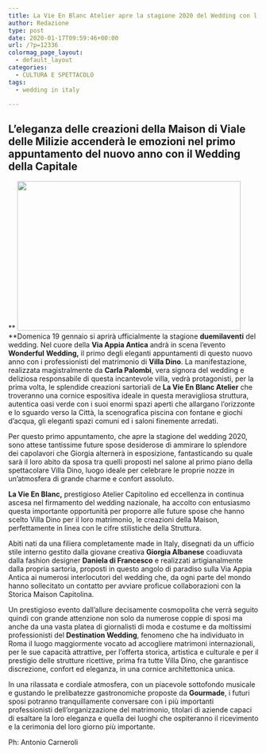 ```yaml
---
title: La Vie En Blanc Atelier apre la stagione 2020 del Wedding con l’evento Wonderful Wedding a Villa Dino
author: Redazione
type: post
date: 2020-01-17T09:59:46+00:00
url: /?p=12336
colormag_page_layout:
  - default_layout
categories:
  - CULTURA E SPETTACOLO
tags:
  - wedding in italy

---
```

## **L’eleganza delle creazioni della Maison di Viale delle Milizie accenderà le emozioni nel primo appuntamento del nuovo anno con il Wedding della Capitale**

** <img decoding="async" loading="lazy" class="alignleft wp-image-12345" src="https://progressonline.it/wp-content/uploads/2020/01/AntonioCarneroliFotografo08-300x200.jpg" alt="" width="450" height="300" />**Domenica 19 gennaio si aprirà ufficialmente la stagione **duemilaventi** del wedding. Nel cuore della **Via Appia Antica** andrà in scena l’evento **Wonderful** **Wedding,** il primo degli eleganti appuntamenti di questo nuovo anno con i professionisti del matrimonio di **Villa Dino**. La manifestazione, realizzata magistralmente da **Carla Palombi**, vera signora del wedding e deliziosa responsabile di questa incantevole villa, vedrà protagonisti, per la prima volta, le splendide creazioni sartoriali de **La Vie En Blanc Atelier** che troveranno una cornice espositiva ideale in questa meravigliosa struttura, autentica oasi verde con i suoi enormi spazi aperti che allargano l’orizzonte e lo sguardo verso la Città, la scenografica piscina con fontane e giochi d’acqua, gli eleganti spazi comuni ed i saloni finemente arredati.

Per questo primo appuntamento, che apre la stagione del wedding 2020, sono attese tantissime future spose desiderose di ammirare lo splendore dei capolavori che Giorgia alternerà in esposizione, fantasticando su quale sarà il loro abito da sposa tra quelli proposti nel salone al primo piano della spettacolare Villa Dino, luogo ideale per celebrare le proprie nozze in un’atmosfera di grande charme e confort assoluto.

**La Vie En Blanc,** prestigioso Atelier Capitolino ed eccellenza in continua ascesa nel firmamento del wedding nazionale, ha accolto con entusiasmo questa importante opportunità per proporre alle future spose che hanno scelto Villa Dino per il loro matrimonio, le creazioni della Maison, perfettamente in linea con le cifre stilistiche della Struttura.

Abiti nati da una filiera completamente made in Italy, disegnati da un ufficio stile interno gestito dalla giovane creativa **Giorgia Albanese** coadiuvata dalla fashion designer **Daniela di Francesco** e realizzati artigianalmente dalla propria sartoria, proposti in questo angolo di paradiso sulla Via Appia Antica ai numerosi interlocutori del wedding che, da ogni parte del mondo hanno sollecitato un contatto per avviare proficue collaborazioni con la Storica Maison Capitolina.

Un prestigioso evento dall’allure decisamente cosmopolita che verrà seguito quindi con grande attenzione non solo da numerose coppie di sposi ma anche da una vasta platea di giornalisti di moda e costume e da moltissimi professionisti del **Destination Wedding**, fenomeno che ha individuato in Roma il luogo maggiormente vocato ad accogliere matrimoni internazionali, per le sue capacità attrattive, per l’offerta storica, artistica e culturale e per il prestigio delle strutture ricettive, prima fra tutte Villa Dino, che garantisce discrezione, confort ed eleganza, in una cornice architettonica unica.

In una rilassata e cordiale atmosfera, con un piacevole sottofondo musicale e gustando le prelibatezze gastronomiche proposte da **Gourmade**, i futuri sposi potranno tranquillamente conversare con i più importanti professionisti dell’organizzazione del matrimonio, titolari di aziende capaci di esaltare la loro eleganza e quella dei luoghi che ospiteranno il ricevimento e la cerimonia del loro giorno più importante.

Ph: Antonio Carneroli

&nbsp;